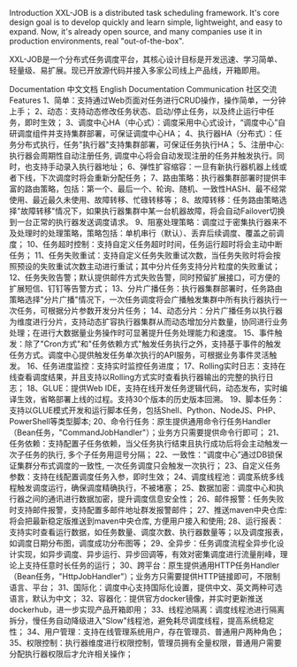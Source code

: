 Introduction
XXL-JOB is a distributed task scheduling framework. It's core design goal is to develop quickly and learn simple, lightweight, and easy to expand. Now, it's already open source, and many companies use it in production environments, real "out-of-the-box".

XXL-JOB是一个分布式任务调度平台，其核心设计目标是开发迅速、学习简单、轻量级、易扩展。现已开放源代码并接入多家公司线上产品线，开箱即用。

Documentation
中文文档
English Documentation
Communication
社区交流
Features
1、简单：支持通过Web页面对任务进行CRUD操作，操作简单，一分钟上手；
2、动态：支持动态修改任务状态、启动/停止任务，以及终止运行中任务，即时生效；
3、调度中心HA（中心式）：调度采用中心式设计，“调度中心”自研调度组件并支持集群部署，可保证调度中心HA；
4、执行器HA（分布式）：任务分布式执行，任务"执行器"支持集群部署，可保证任务执行HA；
5、注册中心: 执行器会周期性自动注册任务, 调度中心将会自动发现注册的任务并触发执行。同时，也支持手动录入执行器地址；
6、弹性扩容缩容：一旦有新执行器机器上线或者下线，下次调度时将会重新分配任务；
7、路由策略：执行器集群部署时提供丰富的路由策略，包括：第一个、最后一个、轮询、随机、一致性HASH、最不经常使用、最近最久未使用、故障转移、忙碌转移等；
8、故障转移：任务路由策略选择"故障转移"情况下，如果执行器集群中某一台机器故障，将会自动Failover切换到一台正常的执行器发送调度请求。
9、阻塞处理策略：调度过于密集执行器来不及处理时的处理策略，策略包括：单机串行（默认）、丢弃后续调度、覆盖之前调度；
10、任务超时控制：支持自定义任务超时时间，任务运行超时将会主动中断任务；
11、任务失败重试：支持自定义任务失败重试次数，当任务失败时将会按照预设的失败重试次数主动进行重试；其中分片任务支持分片粒度的失败重试；
12、任务失败告警；默认提供邮件方式失败告警，同时预留扩展接口，可方便的扩展短信、钉钉等告警方式；
13、分片广播任务：执行器集群部署时，任务路由策略选择"分片广播"情况下，一次任务调度将会广播触发集群中所有执行器执行一次任务，可根据分片参数开发分片任务；
14、动态分片：分片广播任务以执行器为维度进行分片，支持动态扩容执行器集群从而动态增加分片数量，协同进行业务处理；在进行大数据量业务操作时可显著提升任务处理能力和速度。
15、事件触发：除了"Cron方式"和"任务依赖方式"触发任务执行之外，支持基于事件的触发任务方式。调度中心提供触发任务单次执行的API服务，可根据业务事件灵活触发。
16、任务进度监控：支持实时监控任务进度；
17、Rolling实时日志：支持在线查看调度结果，并且支持以Rolling方式实时查看执行器输出的完整的执行日志；
18、GLUE：提供Web IDE，支持在线开发任务逻辑代码，动态发布，实时编译生效，省略部署上线的过程。支持30个版本的历史版本回溯。
19、脚本任务：支持以GLUE模式开发和运行脚本任务，包括Shell、Python、NodeJS、PHP、PowerShell等类型脚本;
20、命令行任务：原生提供通用命令行任务Handler（Bean任务，"CommandJobHandler"）；业务方只需要提供命令行即可；
21、任务依赖：支持配置子任务依赖，当父任务执行结束且执行成功后将会主动触发一次子任务的执行, 多个子任务用逗号分隔；
22、一致性：“调度中心”通过DB锁保证集群分布式调度的一致性, 一次任务调度只会触发一次执行；
23、自定义任务参数：支持在线配置调度任务入参，即时生效；
24、调度线程池：调度系统多线程触发调度运行，确保调度精确执行，不被堵塞；
25、数据加密：调度中心和执行器之间的通讯进行数据加密，提升调度信息安全性；
26、邮件报警：任务失败时支持邮件报警，支持配置多邮件地址群发报警邮件；
27、推送maven中央仓库: 将会把最新稳定版推送到maven中央仓库, 方便用户接入和使用;
28、运行报表：支持实时查看运行数据，如任务数量、调度次数、执行器数量等；以及调度报表，如调度日期分布图，调度成功分布图等；
29、全异步：任务调度流程全异步化设计实现，如异步调度、异步运行、异步回调等，有效对密集调度进行流量削峰，理论上支持任意时长任务的运行；
30、跨平台：原生提供通用HTTP任务Handler（Bean任务，"HttpJobHandler"）；业务方只需要提供HTTP链接即可，不限制语言、平台；
31、国际化：调度中心支持国际化设置，提供中文、英文两种可选语言，默认为中文；
32、容器化：提供官方docker镜像，并实时更新推送dockerhub，进一步实现产品开箱即用；
33、线程池隔离：调度线程池进行隔离拆分，慢任务自动降级进入"Slow"线程池，避免耗尽调度线程，提高系统稳定性；
34、用户管理：支持在线管理系统用户，存在管理员、普通用户两种角色；
35、权限控制：执行器维度进行权限控制，管理员拥有全量权限，普通用户需要分配执行器权限后才允许相关操作；